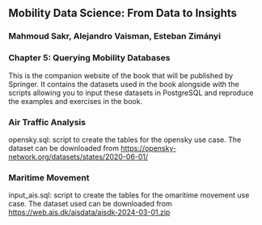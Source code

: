 ## Mobility Data Science: From Data to Insights
### Mahmoud Sakr, Alejandro Vaisman, Esteban Zimányi

### Chapter 5: Querying Mobility Databases

This is the companion website of the book that will be published by Springer.
It contains the datasets used in the book alongside with the scripts
allowing you to input these datasets in PostgreSQL and reproduce the
examples and exercises in the book.

### Air Traffic Analysis

opensky.sql: script to create the tables for the opensky use case. 
The dataset can be downloaded from https://opensky-network.org/datasets/states/2020-06-01/


### Maritime Movement

input_ais.sql: script to create the tables for the omaritime movement use case. 
The dataset used can be downloaded from https://web.ais.dk/aisdata/aisdk-2024-03-01.zip

